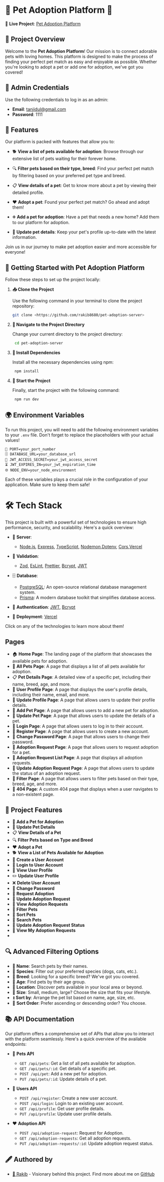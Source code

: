 # 🐾 Pet Adoption Platform 🐾

🔗 **Live Project**: [Pet Adoption Platform](https://pet-adoption-alpha.vercel.app/)

## 📝 Project Overview

Welcome to the **Pet Adoption Platform**! Our mission is to connect adorable pets with loving homes. This platform is designed to make the process of finding your perfect pet match as easy and enjoyable as possible. Whether you're looking to adopt a pet or add one for adoption, we've got you covered!



## 🔑 Admin Credentials

Use the following credentials to log in as an admin:

- **Email**: tanjidul@gmail.com
- **Password**: 1111


## 🚀 Features

Our platform is packed with features that allow you to:

- 🐕 **View a list of pets available for adoption**: Browse through our extensive list of pets waiting for their forever home.

- 🔍 **Filter pets based on their type, breed**: Find your perfect pet match by filtering based on your preferred pet type and breed.

- 📋 **View details of a pet**: Get to know more about a pet by viewing their detailed profile.

- ❤️ **Adopt a pet**: Found your perfect pet match? Go ahead and adopt them!

- ➕ **Add a pet for adoption**: Have a pet that needs a new home? Add them to our platform for adoption.

- 🔄 **Update pet details**: Keep your pet's profile up-to-date with the latest information.

Join us in our journey to make pet adoption easier and more accessible for everyone!

## 🚀 Getting Started with Pet Adoption Platform

Follow these steps to set up the project locally:

1. **📥 Clone the Project**

   Use the following command in your terminal to clone the project repository:

   ```bash
   git clone <https://github.com/rakib8680/pet-adoption-server>
   ```

2. **📂 Navigate to the Project Directory**

   Change your current directory to the project directory:

   ```bash
    cd pet-adoption-server
   ```

3. **🔧 Install Dependencies**

   Install all the necessary dependencies using npm:

   ```bash
    npm install
   ```

4. **🎉 Start the Project**

   Finally, start the project with the following command:

   ```bash
    npm run dev
   ```

## 🌍 Environment Variables

To run this project, you will need to add the following environment variables to your `.env` file. Don't forget to replace the placeholders with your actual values!

```env
🚪 PORT=your_port_number
🗄️ DATABASE_URL=your_database_url
🔐 JWT_ACCESS_SECRET=your_jwt_access_secret
⏳ JWT_EXPIRES_IN=your_jwt_expiration_time
🌐 NODE_ENV=your_node_environment

```

Each of these variables plays a crucial role in the configuration of your application. Make sure to keep them safe!

# 🛠️ Tech Stack

This project is built with a powerful set of technologies to ensure high performance, security, and scalability. Here's a quick overview:

- 🚀 **Server**:

  - [Node.js](https://nodejs.org/), [Express](https://expressjs.com/), [TypeScript](https://www.typescriptlang.org/), [Nodemon](https://nodemon.io/),[Dotenv](https://www.npmjs.com/package/dotenv), [Cors](https://www.npmjs.com/package/cors),[Vercel](https://vercel.com/)

- 🧪 **Validation**:

  - [Zod](https://www.npmjs.com/package/zod), [EsLint](https://eslint.org/), [Prettier](https://prettier.io/),
    [Bcrypt](https://www.npmjs.com/package/bcrypt), [JWT](https://jwt.io/)

- 🗄️ **Database**:

  - [PostgreSQL](https://www.postgresql.org/): An open-source relational database management system.
  - [Prisma](https://www.prisma.io/): A modern database toolkit that simplifies database access.

- 🔐 **Authentication**: [JWT](https://jwt.io/), [Bcrypt](https://www.npmjs.com/package/bcrypt)

- 🚀 **Deployment**: [Vercel](https://vercel.com/)

Click on any of the technologies to learn more about them!

## Pages

- 🏠 **Home Page**: The landing page of the platform that showcases the available pets for adoption.
- 🐾 **All Pets Page**: A page that displays a list of all pets available for adoption.
- 📋 **Pet Details Page**: A detailed view of a specific pet, including their name, breed, age, and more.
- 📝 **User Profile Page**: A page that displays the user's profile details, including their name, email, and more.
- 📝 **Update Profile Page**: A page that allows users to update their profile details.
- 📝 **Add Pet Page**: A page that allows users to add a new pet for adoption.
- 📝 **Update Pet Page**: A page that allows users to update the details of a pet.
- 📝 **Login Page**: A page that allows users to log in to their account.
- 📝 **Register Page**: A page that allows users to create a new account.
- 📝 **Change Password  Page**: A page that allows users to change their password.
- 📝 **Adoption Request Page**: A page that allows users to request adoption for a pet.
- 📝 **Adoption Request List Page**: A page that displays all adoption requests.
- 📝 **Update Adoption Request Page**: A page that allows users to update the status of an adoption request.
- 📝 **Filter Page**: A page that allows users to filter pets based on their type, breed, age, and more.
- 📝 **404 Page**: A custom 404 page that displays when a user navigates to a non-existent page.





## 🌟 Project Features

- 🐾 **Add a Pet for Adoption**
- 🔄 **Update Pet Details**
- 📋 **View Details of a Pet**
- 🔍 **Filter Pets based on Type and Breed**
- ❤️ **Adopt a Pet**
- 🐕 **View a List of Pets Available for Adoption**
- 📝 **Create a User Account**
- 🔑 **Login to User Account**
- 👤 **View User Profile**
- ✏️ **Update User Profile**
- ❌ **Delete User Account**
- 📝 **Change Password**
- 📝 **Request Adoption**
- 📝 **Update Adoption Request**
- 📝 **View Adoption Requests**
- 📝 **Filter Pets**
- 📝 **Sort Pets**
- 📝 **Search Pets**
- 📝 **Update Adoption Request Status**
- 📝 **View My Adoption Requests**
- 

## 🔍 Advanced Filtering Options

- 📛 **Name**: Search pets by their names.
- 🐾 **Species**: Filter out your preferred species (dogs, cats, etc.).
- 🧬 **Breed**: Looking for a specific breed? We've got you covered.
- 🎂 **Age**: Find pets by their age group.
- 📍 **Location**: Discover pets available in your local area or beyond.
- 📏 **Size**: Small, medium, large? Choose the size that fits your lifestyle.
- ⏫ **Sort by**: Arrange the pet list based on name, age, size, etc.
- 🔀 **Sort Order**: Prefer ascending or descending order? You choose.

## 📚 API Documentation

Our platform offers a comprehensive set of APIs that allow you to interact with the platform seamlessly. Here's a quick overview of the available endpoints:

- 🐾 **Pets API**

  - `GET /api/pets`: Get a list of all pets available for adoption.
  - `GET /api/pets/:id`: Get details of a specific pet.
  - `POST /api/pet`: Add a new pet for adoption.
  - `PUT /api/pets/:id`: Update details of a pet.

- 👤 **Users API**

  - `POST /api/register`: Create a new user account.
  - `POST /api/login`: Login to an existing user account.
  - `GET /api/profile`: Get user profile details.
  - `PUT /api/profile`: Update user profile details.

- ❤️ **Adoption API**
  - `POST /api/adoption-request`: Request for Adoption.
  - `GET /api/adoption-requests`: Get all adoption requests.
  - `PUT /api/adoption-requests/:id`: Update adoption request status.

## 🖋️ Authored by

- [🚀 Rakib](https://www.github.com/rakib8680) - Visionary behind this project. Find more about me on [GitHub](https://www.github.com/rakib8680)
